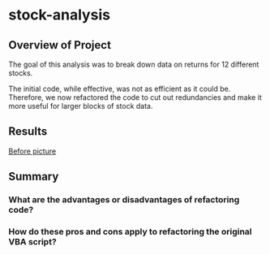 # stock-analysis

## Overview of Project

The goal of this analysis was to break down data on returns for 12 different stocks.

The initial code, while effective, was not as efficient as it could be. Therefore, we now refactored the code to cut out redundancies and make it more useful for larger blocks of stock data.

## Results

[Before picture](stock-analysis/Resources/Original_Code_Runtime_ScreenShot)


## Summary
### What are the advantages or disadvantages of refactoring code?



### How do these pros and cons apply to refactoring the original VBA script?
